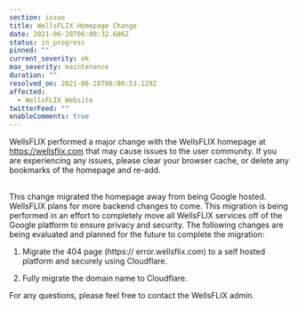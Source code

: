 ```yaml
---
section: issue
title: WellsFLIX Homepage Change
date: 2021-06-28T06:00:32.606Z
status: in_progress
pinned: ""
current_severity: ok
max_severity: maintenance
duration: ""
resolved_on: 2021-06-28T06:00:53.129Z
affected:
  - WellsFLIX Website
twitterFeed: ""
enableComments: true
---
```

WellsFLIX performed a major change with the WellsFLIX homepage at https://wellsflix.com that may cause issues to the user community. If you are experiencing any issues, please clear your browser cache, or delete any bookmarks of the homepage and re-add.

\
This change migrated the homepage away from being Google hosted. WellsFLIX plans for more backend changes to come. This migration is being performed in an effort to completely move all WellsFLIX services off of the Google platform to ensure privacy and security. The following changes are being evaluated and planned for the future to complete the migration:

1. Migrate the 404 page (https:// error.wellsflix.com) to a self hosted platform and securely using Cloudflare.

2. Fully migrate the domain name to Cloudflare. 



For any questions, please feel free to contact the WellsFLIX admin.